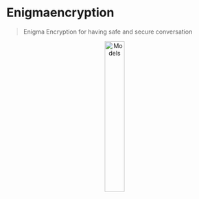# Enigmaencryption

> Enigma Encryption for having safe and secure conversation

<p align="center">
  <img src="https://github.com/RishabhSinha07/Enigma_Flutter/blob/master/Design/Enigma_rec.gif" width="30%" height = "30%" title="Models">
</p>

